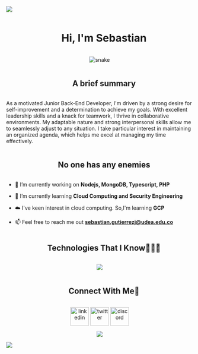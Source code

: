 
<!--horizontal divider(gradiant)-->
<img src="https://user-images.githubusercontent.com/73097560/115834477-dbab4500-a447-11eb-908a-139a6edaec5c.gif">

<!--h1 without bottom border-->
<div id="user-content-toc">
  <ul align="center">
    <summary><h1 style="display: inline-block">Hi, I'm Sebastian</h1></summary>
  </ul>
</div>


<!--- snake -->
<div align="center">
  <img  src="https://github.com/cbasguti/spring_app/blob/main/grid-snake.svg"
       alt="snake" /></a>
</div>

<!--h2 without bottom border-->
<div id="user-content-toc">
  <ul align="center">
    <summary><h2 style="display: inline-block">A brief summary</h2></summary>
  </ul>
</div>

As a motivated Junior Back-End Developer, I'm driven by a strong desire for self-improvement and a determination to achieve my goals. With excellent leadership skills and a knack for teamwork, I thrive in collaborative environments. My adaptable nature and strong interpersonal skills allow me to seamlessly adjust to any situation. I take particular interest in maintaining an organized agenda, which helps me excel at managing my time effectively.

<!--h2 without bottom border-->
<div id="user-content-toc">
  <ul align="center">
    <summary><h2 style="display: inline-block">No one has any enemies</h2></summary>
  </ul>
</div>


<!--Intro start-->
- 🔭 I’m currently working on **Nodejs, MongoDB, Typescript, PHP**

- 🌱 I’m currently learning **Cloud Computing and Security Engineering**

- ☁️ I've keen interest in cloud computing. So,I'm learning **GCP**

- 📫 Feel free to reach me out **sebastian.gutierrezj@udea.edu.co**
<!--Intro end-->

<!--h1 without bottom border-->
<div id="user-content-toc">
  <ul align="center">
    <summary><h2 style="display: inline-block">Technologies That I Know👨🏻‍💻</h2></summary>
  </ul>
</div>
<!--tech stack icons-->
<p align="center">
  <a href="https://skillicons.dev">
    <img src="https://skillicons.dev/icons?i=html,js,ts,nodejs,php,laravel,dart,flutter,py,firebase,mysql,postman,mongodb,docker&perline=14" />
  </a>
</p>


<!-- Connect with me -->
<!--h2 without bottom border-->
<div id="user-content-toc">
  <ul align="center">
    <summary><h2 style="display: inline-block">Connect With Me🤝</h2></summary>
  </ul>
</div>

<!--icons and links-->
<p align="center">
<a href="https://www.linkedin.com/in/cbasguti/" target="blank"><img align="center" src="https://user-images.githubusercontent.com/88904952/234979284-68c11d7f-1acc-4f0c-ac78-044e1037d7b0.png" alt="linkedin" height="50" width="50" /></a>
<a href="https://twitter.com/byOxXiL" target="blank"><img align="center" src="https://user-images.githubusercontent.com/88904952/234980676-61bfb021-ecc8-48f7-88e6-34c1b06c4a58.png" alt="twitter" height="50" width="50" /></a> 
<a href="https://discord.com/users/OxiL#2719" target="blank"><img align="center" src="https://user-images.githubusercontent.com/88904952/234982627-019fd336-6248-453c-9b05-97c13fd1d207.png" alt="discord" height="50" width="50" /></a>
  
</p>


<!--profile visit count-->
<div align="center">
  
[![](https://visitcount.itsvg.in/api?id=cbasguti&label=Profile%20Views&color=0&icon=8&pretty=false)](https://visitcount.itsvg.in)
  
</div>

<!--horizontal divider(gradiant)-->
<img src="https://user-images.githubusercontent.com/73097560/115834477-dbab4500-a447-11eb-908a-139a6edaec5c.gif">
